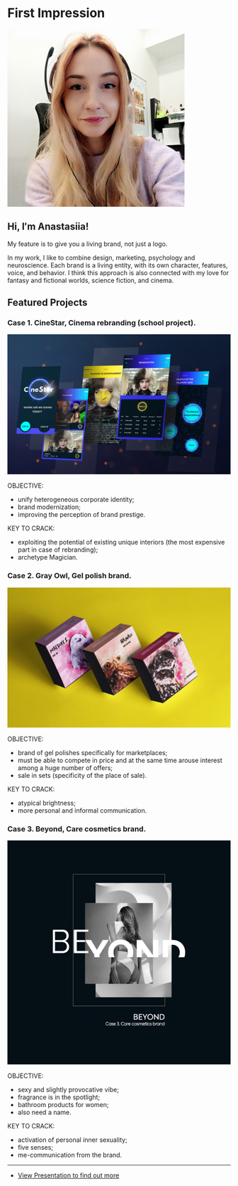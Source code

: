# First Impression

![I′m at my workplace.](images/photo1.jpg)
## Hi, I′m Anastasiia!
My feature is to give you a living brand, not just a logo.

In my work, I like to combine design, marketing, psychology and neuroscience. Each brand is a living entity, with its own character, features, voice, and behavior.
I think this approach is also connected with my love for fantasy and fictional worlds, science fiction, and cinema.

## Featured Projects

### Case 1. CineStar, Cinema rebranding (school project).

![A mockup of the mobile application for CineStar.](images/cinestar-app1.png)

OBJECTIVE:
- unify heterogeneous corporate identity;
- brand modernization;
- improving the perception of brand prestige.

KEY TO CRACK:
- exploiting the potential of existing unique interiors (the most expensive part in case of rebranding);
- archetype Magician.


### Case 2. Gray Owl, Gel polish brand.

![A mockup of set packaging with gel polishes.](images/gray-owl-mockup1.png)

OBJECTIVE:
- brand of gel polishes specifically for marketplaces;
- must be able to compete in price and at the same time arouse interest among a huge number of offers;
- sale in sets (specificity of the place of sale).

KEY TO CRACK:
- atypical brightness;
- more personal and informal communication.


### Case 3. Beyond, Care cosmetics brand.

![A preview picture of the Beyond brand.](images/case-study-03.png)

OBJECTIVE:
- sexy and slightly provocative vibe;
- fragrance is in the spotlight;
- bathroom products for women;
- also need a name.

KEY TO CRACK:
- activation of personal inner sexuality;
- five senses;
- me-communication from the brand.

________
- [View Presentation to find out more](images/featured-projects-2022_.pdf)
